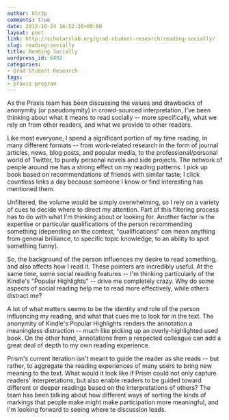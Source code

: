 ```yaml
---
author: klr3p
comments: true
date: 2012-10-24 16:52:20+00:00
layout: post
link: http://scholarslab.org/grad-student-research/reading-socially/
slug: reading-socially
title: Reading Socially
wordpress_id: 6492
categories:
- Grad Student Research
tags:
- praxis program
---
```


As the Praxis team has been discussing the values and drawbacks of anonymity (or pseudonymity) in crowd-sourced interpretation, I've been thinking about what it means to read socially -- more specifically, what we rely on from other readers, and what we provide to other readers. 

Like most everyone, I spend a significant portion of my time reading, in many different formats -- from work-related research in the form of journal articles, news, blog posts, and popular media, to the professional/personal world of Twitter, to purely personal novels and side projects. The network of people around me has a strong effect on my reading patterns. I pick up book based on recommendations of friends with similar taste; I click countless links a day because someone I know or find interesting has mentioned them. 

Unfiltered, the volume would be simply overwhelming, so I rely on a variety of cues to decide where to direct my attention. Part of this filtering process has to do with what I'm thinking about or looking for. Another factor is the expertise or particular qualifications of the person recommending something (depending on the context, "qualifications" can mean anything from general brilliance, to specific topic knowledge, to an ability to spot something funny).

So, the background of the person influences my desire to read something, and also affects how I read it. These pointers are incredibly useful. At the same time, some social reading features -- I'm thinking particularly of the Kindle's "Popular Highlights" -- drive me completely crazy. Why do some aspects of social reading help me to read more effectively, while others distract me?

A lot of what matters seems to be the identity and role of the person influencing my reading, and what that cues me to look for in the text. The anonymity of Kindle's Popular Highlights renders the annotation a meaningless distraction -- much like picking up an overly-highlighted used book. On the other hand, annotations from a respected colleague can add a great deal of depth to my own reading experience.

Prism's current iteration isn't meant to guide the reader as she reads -- but rather, to aggregate the reading experiences of many users to bring new meaning to the text. What would it look like if Prism could not only capture readers' interpretations, but also enable readers to be guided toward different or deeper readings based on the interpretations of others? The team has been talking about how different ways of sorting the kinds of markings that people make might make participation more meaningful, and I'm looking forward to seeing where te discussion leads.
